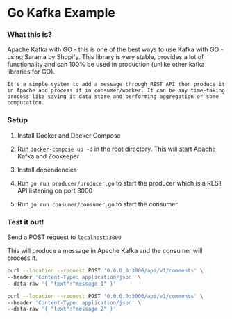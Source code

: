 # Go Kafka Example

### What this is?

Apache Kafka with GO - this is one of the best ways to use Kafka with GO - using Sarama by Shopify. This library is very stable, provides a lot of functionality and can 100% be used in production (unlike other kafka libraries for GO).

```
It's a simple system to add a message through REST API then produce it in Apache and process it in consumer/worker. It can be any time-taking process like saving it data store and performing aggregation or some computation.
```

### Setup

1. Install Docker and Docker Compose

2. Run `docker-compose up -d` in the root directory. This will start Apache Kafka and Zookeeper

3. Install dependencies

4. Run `go run producer/producer.go` to start the producer which is a REST API listening on port 3000

5. Run `go run consumer/consumer.go` to start the consumer

### Test it out!

Send a POST request to `localhost:3000`

This will produce a message in Apache Kafka and the consumer will process it.

```bash
curl --location --request POST '0.0.0.0:3000/api/v1/comments' \
--header 'Content-Type: application/json' \
--data-raw '{ "text":"message 1" }'

curl --location --request POST '0.0.0.0:3000/api/v1/comments' \
--header 'Content-Type: application/json' \
--data-raw '{ "text":"message 2" }'
```

